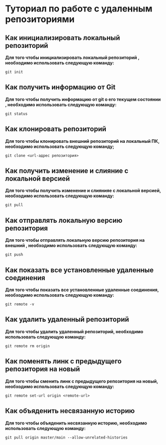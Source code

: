 
# Туториал по работе с удаленным репозиториями

## Как инициализировать локальный репозиторий
**Для того чтобы инициализировать локальный репозиторий , необходимо использовать следующую команду:**

```
git init
```

## Как получить информацию от Git
**Для того чтобы получить информацию от git о его текущем состоянии , необходимо использовать следующую команду:**

```
git status
```

## Как клонировать репозиторий
**Для того чтобы клонировать внешний репозиторий на  локальный ПК, необходимо использовать следующую команду;**

```
git clone <url-адрес репозитория> 
```

## Как получить  изменение и слияние с локальной версией
**Для того чтобы получить изменение и слиянияе с локальной версией, необходимо  использовать следующую команду:**

```
git pull
```

## Как отправлять локальную версию репозитория
**Для того чтобы отправлять локальную версию репозитория на внешний , необходимо использовать следующую команду:**

``` 
git push
```

## Как показать все установленные удаленные соединения
**Для того чтобы показать все установленные удаленные соединения, необходимо использовать следующую команду:**

```
git remote -v
```

## Как удалить удаленный репозиторий
**Для того чтобы удалить удаленный репозиторий, необходимо использовать следующую команду:**

```
git remote rm origin
```

## Как поменять линк с предыдущего репозитория на новый
**Для того  чтобы сменить линк с предыдущего репозитория на новый, необходимо использовать следующую команду:**

```
git remote set-url origin <remote-url>
```

## Как объяденить несвязанную историю
**Для того чтобы объяденить несвязанную историю, необходимо использовать следующую команду:**

```
git pull origin master/main --allow-unrelated-histories
```


